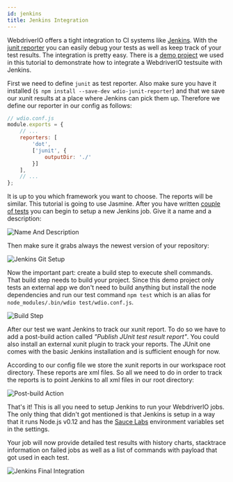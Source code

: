 ```yaml
---
id: jenkins
title: Jenkins Integration
---
```


WebdriverIO offers a tight integration to CI systems like [Jenkins](https://jenkins-ci.org/). With the [junit reporter](https://github.com/webdriverio/wdio-junit-reporter) you can easily debug your tests as well as keep track of your test results. The integration is pretty easy. There is a [demo project](https://github.com/christian-bromann/wdio-demo) we used in this tutorial to demonstrate how to integrate a WebdriverIO testsuite with Jenkins.

First we need to define `junit` as test reporter. Also make sure you have it installed (`$ npm install --save-dev wdio-junit-reporter`) and that we save our xunit results at a place where Jenkins can pick them up. Therefore we define our reporter in our config as follows:

```js
// wdio.conf.js
module.exports = {
    // ...
    reporters: [
        'dot',
        ['junit', {
            outputDir: './'
        }]
    ],
    // ...
};
```

It is up to you which framework you want to choose. The reports will be similar. This tutorial is going to use Jasmine. After you have written [couple of tests](https://github.com/christian-bromann/wdio-demo/tree/master/test/specs) you can begin to setup a new Jenkins job. Give it a name and a description:

![Name And Description](/img/jenkins/jobname.png "Name And Description")

Then make sure it grabs always the newest version of your repository:

![Jenkins Git Setup](/img/jenkins/gitsetup.png "Jenkins Git Setup")

Now the important part: create a build step to execute shell commands. That build step needs to build your project. Since this demo project only tests an external app we don't need to build anything but install the node dependencies and run our test command `npm test` which is an alias for `node_modules/.bin/wdio test/wdio.conf.js`.

![Build Step](/img/jenkins/runjob.png "Build Step")

After our test we want Jenkins to track our xunit report. To do so we have to add a post-build action called _"Publish JUnit test result report"_. You could also install an external xunit plugin to track your reports. The JUnit one comes with the basic Jenkins installation and is sufficient enough for now.

According to our config file we store the xunit reports in our workspace root directory. These reports are xml files. So all we need to do in order to track the reports is to point Jenkins to all xml files in our root directory:

![Post-build Action](/img/jenkins/postjob.png "Post-build Action")

That's it! This is all you need to setup Jenkins to run your WebdriverIO jobs. The only thing that didn't got mentioned is that Jenkins is setup in a way that it runs Node.js v0.12 and has the [Sauce Labs](https://saucelabs.com/) environment variables set in the settings.

Your job will now provide detailed test results with history charts, stacktrace information on failed jobs as well as a list of commands with payload that got used in each test.

![Jenkins Final Integration](/img/jenkins/final.png "Jenkins Final Integration")
